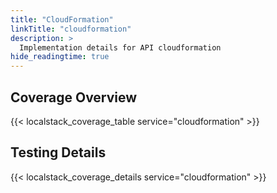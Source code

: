 ```yaml
---
title: "CloudFormation"
linkTitle: "cloudformation"
description: >
  Implementation details for API cloudformation
hide_readingtime: true
---
```


## Coverage Overview

{{< localstack_coverage_table service="cloudformation" >}}

## Testing Details

{{< localstack_coverage_details service="cloudformation" >}}
